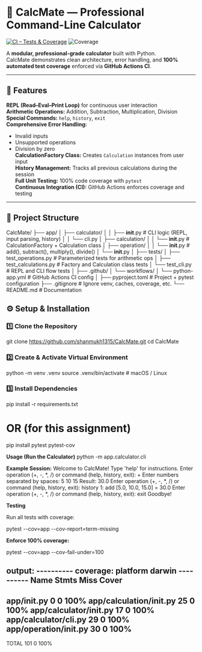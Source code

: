 # 🧮 CalcMate — Professional Command-Line Calculator

[![CI – Tests & Coverage](https://github.com/shanmukh1315/CalcMate/actions/workflows/python-app.yml/badge.svg)](https://github.com/shanmukh1315/CalcMate/actions)
![Coverage](https://img.shields.io/badge/coverage-100%25-brightgreen)

A **modular, professional-grade calculator** built with Python.  
CalcMate demonstrates clean architecture, error handling, and **100% automated test coverage** enforced via **GitHub Actions CI**.

---

## 🚀 Features

**REPL (Read–Eval–Print Loop)** for continuous user interaction  
**Arithmetic Operations:** Addition, Subtraction, Multiplication, Division  
**Special Commands:** `help`, `history`, `exit`  
**Comprehensive Error Handling:**  
- Invalid inputs  
- Unsupported operations  
- Division by zero  
**CalculationFactory Class:** Creates `Calculation` instances from user input  
**History Management:** Tracks all previous calculations during the session  
**Full Unit Testing:** 100% code coverage with `pytest`  
**Continuous Integration (CI):** GitHub Actions enforces coverage and testing

---

## 🧩 Project Structure


CalcMate/
├── app/
│   ├── calculator/
│   │   ├── __init__.py        # CLI logic (REPL, input parsing, history)
│   │   └── cli.py
│   ├── calculation/
│   │   └── __init__.py        # CalculationFactory + Calculation class
│   ├── operation/
│   │   └── __init__.py        # add(), subtract(), multiply(), divide()
│   └── __init__.py
│
├── tests/
│   ├── test_operations.py     # Parameterized tests for arithmetic ops
│   ├── test_calculations.py   # Factory and Calculation class tests
│   └── test_cli.py            # REPL and CLI flow tests
│
├── .github/
│   └── workflows/
│       └── python-app.yml     # GitHub Actions CI config
│
├── pyproject.toml             # Project + pytest configuration
├── .gitignore                 # Ignore venv, caches, coverage, etc.
└── README.md                  # Documentation


## ⚙️ Setup & Installation

### 1️⃣ Clone the Repository

git clone https://github.com/shanmukh1315/CalcMate.git
cd CalcMate


### 2️⃣ Create & Activate Virtual Environment

python -m venv .venv
source .venv/bin/activate      # macOS / Linux

### 3️⃣ Install Dependencies

pip install -r requirements.txt
# OR (for this assignment)
pip install pytest pytest-cov


**Usage (Run the Calculator)**
python -m app.calculator.cli


**Example Session:**
Welcome to CalcMate! Type 'help' for instructions.
Enter operation (+, -, *, /) or command (help, history, exit): +
Enter numbers separated by spaces: 5 10 15
Result: 30.0
Enter operation (+, -, *, /) or command (help, history, exit): history
1: add [5.0, 10.0, 15.0] = 30.0
Enter operation (+, -, *, /) or command (help, history, exit): exit
Goodbye!


**Testing**

Run all tests with coverage:

pytest --cov=app --cov-report=term-missing


**Enforce 100% coverage:**

pytest --cov=app --cov-fail-under=100

**output:**
---------- coverage: platform darwin ----------
Name                          Stmts   Miss  Cover
-------------------------------------------------
app/__init__.py                   0      0   100%
app/calculation/__init__.py      25      0   100%
app/calculator/__init__.py       17      0   100%
app/calculator/cli.py            29      0   100%
app/operation/__init__.py        30      0   100%
-------------------------------------------------
TOTAL                           101      0   100%

